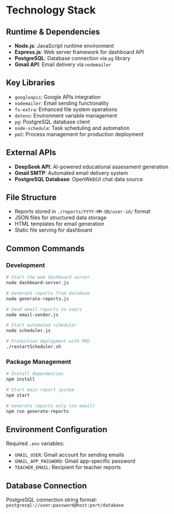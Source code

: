 # Technology Stack

## Runtime & Dependencies
- **Node.js**: JavaScript runtime environment
- **Express.js**: Web server framework for dashboard API
- **PostgreSQL**: Database connection via `pg` library
- **Gmail API**: Email delivery via `nodemailer`

## Key Libraries
- `googleapis`: Google APIs integration
- `nodemailer`: Email sending functionality  
- `fs-extra`: Enhanced file system operations
- `dotenv`: Environment variable management
- `pg`: PostgreSQL database client
- `node-schedule`: Task scheduling and automation
- `pm2`: Process management for production deployment

## External APIs
- **DeepSeek API**: AI-powered educational assessment generation
- **Gmail SMTP**: Automated email delivery system
- **PostgreSQL Database**: OpenWebUI chat data source

## File Structure
- Reports stored in `./reports/YYYY-MM-DD/user-id/` format
- JSON files for structured data storage
- HTML templates for email generation
- Static file serving for dashboard

## Common Commands

### Development
```bash
# Start the web dashboard server
node dashboard-server.js

# Generate reports from database
node generate-reports.js

# Send email reports to users
node email-sender.js

# Start automated scheduler
node scheduler.js

# Production deployment with PM2
./restartScheduler.sh
```

### Package Management
```bash
# Install dependencies
npm install

# Start main report system
npm start

# Generate reports only (no email)
npm run generate-reports
```

## Environment Configuration
Required `.env` variables:
- `GMAIL_USER`: Gmail account for sending emails
- `GMAIL_APP_PASSWORD`: Gmail app-specific password
- `TEACHER_EMAIL`: Recipient for teacher reports

## Database Connection
PostgreSQL connection string format:
`postgresql://user:password@host:port/database`